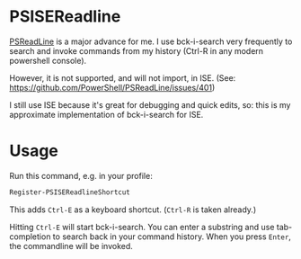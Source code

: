 # PSISEReadline

[PSReadLine](https://github.com/PowerShell/PSReadLine) is a major advance for me. I use bck-i-search very frequently to search and invoke commands from my history (Ctrl-R in any modern powershell console).

However, it is not supported, and will not import, in ISE. (See: https://github.com/PowerShell/PSReadLine/issues/401)

I still use ISE because it's great for debugging and quick edits, so: this is my approximate implementation of bck-i-search for ISE.

# Usage

Run this command, e.g. in your profile:

``` powershell
Register-PSISEReadlineShortcut
```

This adds `Ctrl-E` as a keyboard shortcut. (`Ctrl-R` is taken already.)

Hitting `Ctrl-E` will start bck-i-search. You can enter a substring and use tab-completion to search back in your command history. When you press `Enter`, the commandline will be invoked.
